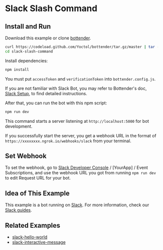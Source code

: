 # Slack Slash Command

## Install and Run

Download this example or clone [bottender](https://github.com/Yoctol/bottender).

```sh
curl https://codeload.github.com/Yoctol/bottender/tar.gz/master | tar -xz --strip=2 bottender-master/examples/slack-slash-command
cd slack-slash-command
```

Install dependencies:

```sh
npm install
```

You must put `accessToken` and `verificationToken` into `bottender.config.js`.

If you are not familiar with Slack Bot, you may refer to Bottender's doc, [Slack Setup](https://bottender.js.org/docs/channel-slack-setup), to find detailed instructions.

After that, you can run the bot with this npm script:

```sh
npm run dev
```

This command starts a server listening at `http://localhost:5000` for bot development.

If you successfully start the server, you get a webhook URL in the format of `https://xxxxxxxx.ngrok.io/webhooks/slack` from your terminal.

## Set Webhook

To set the webhook, go to [Slack Developer Console](https://api.slack.com/apps) / [YourApp] / Event Subscriptions, and use the webhook URL you got from running `npm run dev` to edit Request URL for your bot.

## Idea of This Example

This example is a bot running on [Slack](https://slack.com/).
For more information, check our [Slack guides](https://bottender.js.org/docs/channel-slack-setup).

## Related Examples

- [slack-hello-world](../slack-hello-world)
- [slack-interactive-message](../slack-interactive-message)
